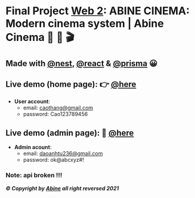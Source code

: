 # Final Project [Web 2](https://github.com/hnxb/web2): ABINE CINEMA: Modern cinema system | Abine Cinema :ticket: :seat: :clapper:

## Made with [@nest](https://nestjs.com), [@react](https://reactjs.org) & [@prisma](https://www.prisma.io) :grinning:

## Live demo (home page): :point_right: [@here](https://abine.netlify.app/)
- **User account**: 
  + email: caothang@gmail.com
  + password: Cao123789456

## Live demo (admin page): :information_desk_person: [@here](https://admin-abine.netlify.app)
- **Admin acount**: 
  + email: daoanhtu236@gmail.com
  + password: ok@abcxyz#!

### Note: api broken !!!

**_© Copyright by [Abine](https://admin-abine.netlify.app/privacy) all right reversed 2021_**